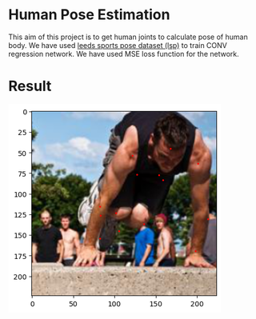 # Human Pose Estimation

This aim of this project is to get human joints to calculate pose of human body. We have used [leeds sports pose dataset (lsp)](https://dbcollection.readthedocs.io/en/latest/datasets/leeds_sports_pose.html) to train CONV regression network. We have used MSE loss function for the network.

# Result

![alt Text](./output.png)
